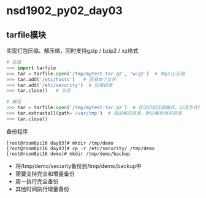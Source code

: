 # nsd1902_py02_day03

## tarfile模块

实现打包压缩、解压缩，同时支持gzip / bzip2 / xz格式

```python
# 压缩
>>> import tarfile
>>> tar = tarfile.open('/tmp/mytest.tar.gz', 'w:gz')  # 用gzip压缩
>>> tar.add('/etc/hosts')   # 压缩单个文件
>>> tar.add('/etc/security')  # 压缩目录
>>> tar.close()   # 关闭

# 解压
>>> tar = tarfile.open('/tmp/mytest.tar.gz')  # 自动识别压缩格式，以读方式打开
>>> tar.extractall(path='/var/tmp')  # 指定解压目录，默认解到当前目录
>>> tar.close()
```

备份程序

```shell
[root@room8pc16 day03]# mkdir /tmp/demo
[root@room8pc16 day03]# cp -r /etc/security/ /tmp/demo
[root@room8pc16 demo]# mkdir /tmp/demo/backup
```

- 将/tmp/demo/security备份到/tmp/demo/backup中
- 需要支持完全和增量备份
- 周一执行完全备份
- 其他时间执行增量备份





